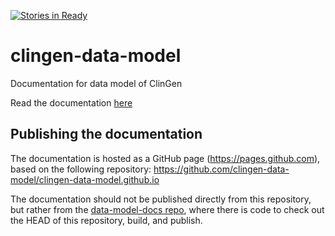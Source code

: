 [![Stories in Ready](https://badge.waffle.io/clingen-data-model/clingen-data-model.png?label=ready&title=Ready)](https://waffle.io/clingen-data-model/clingen-data-model)
# clingen-data-model
Documentation for data model of ClinGen

Read the documentation <a href="http://clingen-data-model.github.io/" target="_blank">here</a>

## Publishing the documentation

The documentation is hosted as a GitHub page (https://pages.github.com), based on the following repository:
https://github.com/clingen-data-model/clingen-data-model.github.io

The documentation should not be published directly from this repository, but rather from the
[data-model-docs repo](https://github.com/clingen-data-model/data-model-docs), where there is
code to check out the HEAD of this repository, build, and publish.

